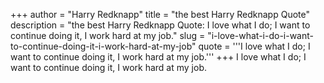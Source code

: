 +++
author = "Harry Redknapp"
title = "the best Harry Redknapp Quote"
description = "the best Harry Redknapp Quote: I love what I do; I want to continue doing it, I work hard at my job."
slug = "i-love-what-i-do-i-want-to-continue-doing-it-i-work-hard-at-my-job"
quote = '''I love what I do; I want to continue doing it, I work hard at my job.'''
+++
I love what I do; I want to continue doing it, I work hard at my job.
